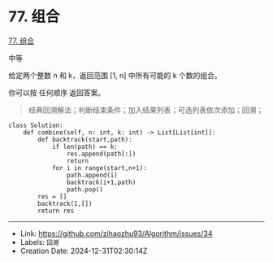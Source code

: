 # 77. 组合

[77. 组合](https://leetcode.cn/problems/combinations/)

中等

给定两个整数 n 和 k，返回范围 [1, n] 中所有可能的 k 个数的组合。

你可以按 任何顺序 返回答案。

> 经典回溯解法；判断结束条件；加入结果列表；可选列表依次添加；回溯；

```
class Solution:
    def combine(self, n: int, k: int) -> List[List[int]]:
        def backtrack(start,path):
            if len(path) == k:
                res.append(path[:])
                return
            for i in range(start,n+1):
                path.append(i)
                backtrack(i+1,path)
                path.pop()
        res = []
        backtrack(1,[])
        return res
```

---

* Link: https://github.com/zihaozhu93/Algorithm/issues/34
* Labels: `回溯`
* Creation Date: 2024-12-31T02:30:14Z
